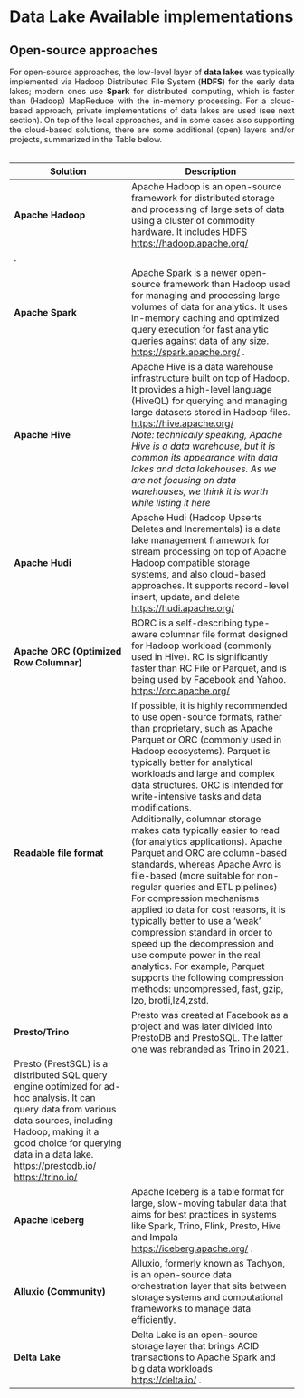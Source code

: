 # Data Lake Available implementations

## Open-source approaches

<div align="justify">
For open-source approaches, the low-level layer of <strong>data lakes</strong> was typically implemented via Hadoop Distributed File System (<strong>HDFS</strong>) for the early data lakes; modern ones use <strong>Spark</strong> for distributed computing, which is faster than (Hadoop) MapReduce with the in-memory processing. For a cloud-based approach, private implementations of data lakes are used (see next section). On top of the local approaches, and in some cases also supporting the cloud-based solutions, there are some additional (open) layers and/or projects, summarized in the Table below.
</div>
<br/>

|Solution|Description|
|---|---|
|**Apache Hadoop**|Apache Hadoop is an open-source framework for distributed storage and processing of large sets of data using a cluster of commodity hardware. It includes HDFS <br/> https://hadoop.apache.org/  
.|
|**Apache Spark**|Apache Spark is a newer open-source framework than Hadoop used for managing and processing large volumes of data for analytics. It uses in-memory caching and optimized query execution for fast analytic queries against data of any size.<br/> https://spark.apache.org/ .|
|**Apache Hive**|Apache Hive is a data warehouse infrastructure built on top of Hadoop. It provides a high-level language (HiveQL) for querying and managing large datasets stored in Hadoop files. <br/> https://hive.apache.org/  <br/> *Note: technically speaking, Apache Hive is a data warehouse, but it is common its appearance with data lakes and data lakehouses. As we are not focusing on data warehouses, we think it is worth while listing it here*|
|**Apache Hudi**|Apache Hudi (Hadoop Upserts Deletes and Incrementals) is a data lake management framework for stream processing on top of Apache Hadoop compatible storage systems, and also cloud-based approaches. It supports record-level insert, update, and delete <br/> https://hudi.apache.org/ |
|**Apache ORC (Optimized Row Columnar)** |BORC is a self-describing type-aware columnar file format designed for Hadoop workload (commonly used in Hive). RC is significantly faster than RC File or Parquet, and is being used by Facebook and Yahoo. <br/> https://orc.apache.org/ |
|**Readable file format**|If possible, it is highly recommended to use open-source formats, rather than proprietary, such as Apache Parquet or ORC (commonly used in Hadoop ecosystems). Parquet is typically better for analytical workloads and large and complex data structures. ORC is intended for write-intensive tasks and data modifications.<br/> Additionally, columnar storage makes data typically easier to read (for analytics applications). Apache Parquet and ORC are column-based standards, whereas Apache Avro is file-based (more suitable for non-regular queries and ETL pipelines) <br/>For compression mechanisms applied to data for cost reasons, it is typically better to use a ‘weak’ compression standard in order to speed up the decompression and use compute power in the real analytics. For example, Parquet supports the following compression methods: uncompressed, fast, gzip, lzo, brotli,lz4,zstd.|
|**Presto/Trino**|Presto was created at Facebook as a project and was later divided into PrestoDB and PrestoSQL. The latter one was rebranded as Trino in 2021. 
Presto (PrestSQL) is a distributed SQL query engine optimized for ad-hoc analysis. It can query data from various data sources, including Hadoop, making it a good choice for querying data in a data lake. <br/> https://prestodb.io/ <br/> https://trino.io/ |
|**Apache Iceberg**|Apache Iceberg is a table format for large, slow-moving tabular data that aims for best practices in systems like Spark, Trino, Flink, Presto, Hive and Impala <br/> https://iceberg.apache.org/ .|
|**Alluxio (Community)**|Alluxio, formerly known as Tachyon, is an open-source data orchestration layer that sits between storage systems and computational frameworks to manage data efficiently.|
|**Delta Lake**|Delta Lake is an open-source storage layer that brings ACID transactions to Apache Spark and big data workloads <br/> https://delta.io/ .|



